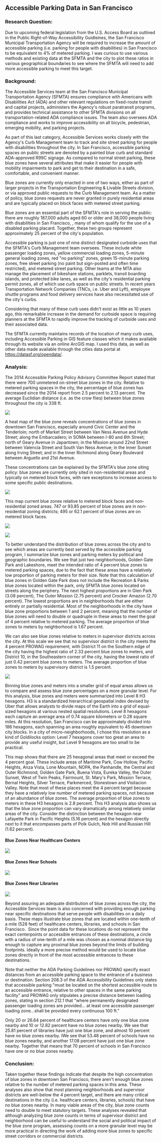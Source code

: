 Accessible Parking Data in San Francisco
----------------------------------------

### Research Question:

Due to upcoming federal legislation from the U.S. Access Board as outlined in the Public Right-of-Way Accessibility Guidleines, the San Francisco Municipal Transportation Agency will be required to increase the amount of accessible parking (i.e. parking for people with disabilities) in San Francisco to be equivalent to 4% of metered parking. I was curious to use various methods and existing data at the SFMTA and the city to plot these ratios in various geographical boundaries to see where the SFMTA will need to add more accessible parking to meet this target.

### Background:

The Accessible Services team at the San Francisco Municipal Transportation Agency (SFMTA) ensures compliance with Americans with Disabilities Act (ADA) and other relevant regulations on fixed-route transit and capital projects, administers the Agency's robust paratransit programs, and provides technical assistance to other SFMTA divisions on all transportation-related ADA compliance issues. The team also oversees ADA compliance and works to improve accessibility on all bicycle, pedestrian, emerging mobility, and parking projects. 

As part of this last category, Accessible Services works closely with the Agency's Curb Management team to track and site street parking for people with disabilities throughout the city. In San Francisco, accessible parking spaces on public streets are denoted by a painted blue curb and standard ADA-approved R99C signage. As compared to normal street parking, these blue zones have several attributes that make it easier for people with mobility impairments to park and get to their destination in a safe, comfortable, and convenient manner. 

Blue zones are currently only enacted in one of two ways, either as part of larger projects in the Transportation Engineering & Livable Streets division, or via approved public requests to the Curb Management team. As a matter of policy, blue zones requests are never granted in purely residential areas and are typically placed on block faces with metered street parking. 

Blue zones are an essential part of the SFMTA's role in serving the public: there are roughly 187,000 adults aged 60 or older and 38,000 people living with disabilities in San Francisco, , many of whom qualify for the use of a disabled parking placard. Together, these two groups represent approximately 25 percent of the city's population.

Accessible parking is just one of nine distinct designated curbside uses that the SFMTA's Curb Management team oversees. These include white passenger loading zones, yellow commercial loading zones, 5-minute general loading zones, red "no parking" zones, green 15-minute parking zones, free street parking (no paint but sign-posted and often time restricted), and metered street parking. Other teams at the MTA also manage the placement of bikeshare stations, parklets, transit boarding islands, and protected bike lanes, as well as the city's residential parking permit zones, all of which use curb space on public streets. In recent years Transportation Network Companies (TNCs, i.e. Uber and Lyft), employee shuttle programs and food delivery services have also necessitated use of the city's curbs. 

Considering that many of these curb uses didn't exist as little as 10 years ago, this remarkable increase in the demand for curbside space is requiring planners at the SFMTA to rapidly improve the tracking of curbside uses and their associated data. 

The SFMTA currently maintains records of the location of many curb uses, including Accessible Parking in GIS feature classes which it makes available through its website via an online ArcGIS map. I used this data, as well as other data made available through the cities data portal at <https://datasf.org/opendata/>.

### Analysis:

The 2014 Accessible Parking Policy Advisory Committee Report stated that there were 700 unmetered on-street blue zones in the city. Relative to metered parking spaces in the city, the percentage of blue zones has decreased since the 2014 report from 2.5 percent to 2.13 percent. The average Euclidian distance (i.e. as the crow flies) between blue zones throughout the city is 338 ft. 

![](https://lh7-us.googleusercontent.com/Y8uTIA87sBtF5Ylha-yC4w4D_w1C8Nb3M3EG6hN1ny1_q6ZtvyMuBWWMMQa9_LZrosS7bIHX0XbGYkIZ1EdsFc24ZXv1H_4t_hoVk4-mVOrJFWfurTtceonov0nkVjucN3N6I6gZ6RtFWBHkJ0MyDnw)

A heat map of the blue zone reveals concentrations of blue zones in downtown San Francisco, especially around Civic Center and the Tenderloin; north of Market Street between Van Ness Avenue and Hyde Street; along the Embarcadero; in SOMA between I-80 and 6th Street;  north of Geary Avenue in Japantown; in the Mission around 22nd Street between Valencia Street and South Van Ness Avenue; in the Inner Sunset along Irving Street; and in the Inner Richmond along Geary Boulevard between Arguello and 21st Avenue.

These concentrations can be explained by the SFMTA's blue zone siting policy: blue zones are currently only sited in non-residential areas and typically on metered block faces, with rare exceptions to increase access to some specific public destinations.

![](https://lh7-us.googleusercontent.com/S2HzREJSqRtB4t93mD7vJJ6JwvrvlTWjkd0-E0u7aeUYO7klGY9YG3MIdDj8kzcl4FrDUO_ZclQOoo54qhAhp4FKMtoT60Iae1olvWuE16oJl5qEPqjfzU2SEnNNg83rhMRlmHyKaanwLHtEXrJAyQk)

This map current blue zones relative to metered block faces and non-residential zoned areas. 747 or 93.85 percent of blue zones are in non-residential zoning districts; 495 or 62.1 percent of blue zones are on metered block faces.

![](https://lh7-us.googleusercontent.com/GAY7y7zgOne9gKhlRDucg68ByQcJFWRBWUqU1o8l4_p7Yjvg2Az0nyGbmPeAm2x2Krmn6Zo8AeQGwXT5jocEswDJCBup-ydnNtpHDTnHSj1FSB5KZY__iUa3Q4MpC8X2_CZlhZ9uVb_vyt3TyqSktJM)

![](https://lh7-us.googleusercontent.com/yKBqJD9DFrLrHr6alVKuXWx9sRd_LEU9XPYNvsmLhFia9MMezQXREGFnSYbYHeT7m8J-Maq7Dru978hxUhXT7VI7JyIMW9nJikIvklurNZfuMbj1Wqi6XosXyXY4rxXayau_vUtIWAytAUFlG-h8bdU)

To better understand the distribution of blue zones across the city and to see which areas are currently best served by the accessible parking program, I summarize blue zones and parking meters by political and geographic boundaries. We see that just two neighborhoods, Golden Gate Park and Lakeshore, meet the intended ratio of 4 percent blue zones to metered parking spaces, due to the fact that these areas have a relatively low proportion of parking meters for their size. Note that this calculation of blue zones in Golden Gate Park does not include the Recreation & Parks blue zones located within the park, only SFMTA blue zones located on streets along the periphery. The next highest proportions are in Glen Park (3.08 percent), The Outer Mission (2.75 percent) and Crocker Amazon (2.70 percent). The lowest proportions are in neighborhoods that are either entirely or partially residential. Most of the neighborhoods in the city have blue zone proportions between 1 and 2 percent, meaning that the number of blue zones will need to double or quadruple in these areas to meet the goal of 4 percent relative to metered parking. The average proportion of blue zones to meters by neighborhood is 1.67 percent. 

We can also see blue zones relative to meters in supervisor districts across the city. At this scale we see that no supervisor district in the city meets the 4 percent PROWAG requirement, with District 11 on the Southern edge of the city having the highest ratio of 2.33 percent blue zones to meters, and District 10, in the Southeastern corner of the city, having the lowest ratio of just 0.42 percent blue zones to meters. The average proportion of blue zones to meters by supervisory district is 1.5 percent.

![](https://lh7-us.googleusercontent.com/WDJZkCjSNot1mb1iwcbPi4SWau8-vhnCh7dxrAWyvGBiy_MvSeIZckQwH5plKEawbDsb6ahvSqcm8-N2x6VJmAQDKEB0d_vjgxbbkTe_0gcZHWORRITID99x9HHqIBwULJ591KwbVr1Uu-aBPoXRbFQ)

Binning blue zones and meters into a smaller grid of equal areas allows us to compare and assess blue zone percentages on a more granular level. For this analysis, blue zones and meters were summarized into Level 8 H3 hexagons. H3 is a standardized hierarchical geospatial index devised by Uber that allows analysts to divide maps of the Earth into a grid of equal-sized hexagons at various nested spatial resolutions. Level 8 hexagons each capture an average area of 0.74 square kilometers or 0.28 square miles. At this resolution, San Francisco can be approximately divided into 186 hexagons, each spanning an area roughly equivalent to 45 downtown city blocks. In a city of micro-neighborhoods, I chose this resolution as a kind of Goldilocks option: Level 7 hexagons cover too great an area to provide any useful insight, but Level 9 hexagons are too small to be practical. 

This map shows that there are 25 hexagonal areas that meet or exceed the 4 percent goal. These include areas of Maritime Park, Cow Hollow, Pacific Heights, Anza Vista, Lone Mountain, NOPA, the Panhandle, the Central and Outer Richmond, Golden Gate Park, Buena Vista, Eureka Valley, the Outer Sunset, West of Twin Peaks, Fairmount, St. Mary's Park, Mission Terrace, Bernal Heights, Silver Terrace, Parkmerced, Stonestown and Visitacion Valley. Note that most of these places meet the 4 percent target because they have a relatively low number of metered parking spaces, not because of an abundance of blue zones. The average proportion of blue zones to meters in these H3 hexagons is 2.8 percent. This H3 analysis also shows us that the blue zone proportion can vary dramatically among relatively similar areas of the city. Consider the distinction between the hexagon near Lafayette Park in Pacific Heights (5.16 percent) and the hexagon directly next to it that encompasses parts of Polk Gulch, Nob Hill and Russian Hill (1.62 percent).

#### Blue Zones Near Healthcare Centers

![](https://lh7-us.googleusercontent.com/EQIaex5WyhOaCfE8o9rRb0hzYIXFEB40hYgcxyIX7esspRlLYShT2m9j-ypRS7q6TnYjvU5ar-e0JLxia75NH-yYMnD4jlhon6HseUUpg_zFXlsWV2ekGGZQTeqnYVSrbKRop279PVyTB4gNH5tqit8)

#### Blue Zones Near Schools

![](https://lh7-us.googleusercontent.com/S1FY5nQMxkOl0oazEDb5A0KXBT4gEbZYP1WhtDEvUWEB9Lml83d20Ueu-WxzGqJW_4Po0FEQrW_Zr9ZWi570vUPe26Q6WwYYkKI_6ZfcTkFYDh6wZlNoCCnaOpCckhR2lkW7FuU6TQgvSauJ9DI0O0w)

#### Blue Zones Near Libraries

![](https://lh7-us.googleusercontent.com/u70IHrsDhMloAADynRPZbaL7W3WOwlhd9LrnKy7japEhSaAd2mG8Ecrh350wlE0mMXgTTWisucfQ7xwq31SbOlFCLrJKewmiNXorTgCEg7vlg8mhDZwy0jndvOIaS9l8HIkqi5j927qQGrxa6HY24Lk)

Beyond assuring an adequate distribution of blue zones across the city, the Accessible Services team is also concerned with providing enough parking near specific destinations that serve people with disabilities on a daily basis. These maps illustrate blue zones that are located within one-tenth of a mile (528 feet) of healthcare centers, libraries, and schools in San Francisco.  Since the point data for these locations do not represent the exact centerpoints or accessible entrances of these destinations, a circle with a radius of one-tenth of a mile was chosen as a nominal distance big enough to capture any proximal blue zones beyond the limits of building footprints. Ideally a more precise method would be used to locate blue zones directly in front of the most accessible entrances to these destinations. 

Note that neither the ADA Parking Guidelines nor PROWAG specify exact distances from an accessible parking space to the entrance of a business or destination. Section 208.3 of the ADA Accessibility Guidelines only states that accessible parking "must be located on the shortest accessible route to an accessible entrance, relative to other spaces in the same parking facility" and PROWAG only stipulates a precise distance between loading zones, stating in section 212.1 that "where permanently designated passenger loading zones are provided...  at least one accessible passenger loading zone...shall be provided every continuous 100 ft."

Only 20 or 26.64 percent of healthcare centers have only one blue zone nearby and 10 or 12.82 percent have no blue zones nearby. We see that 25.81 percent of libraries have just one blue zone, and almost 10 percent have no blue zones nearby. IWe see that 53.48 percent of schools have no blue zones nearby, and another 17.08 percent have just one blue zone nearby. Together that means that 70 percent of schools in San Francisco have one or no blue zones nearby.

### Conclusion:

Taken together these findings indicate that despite the high concentration of blue zones in downtown San Francisco, there aren't enough blue zones relative to the number of metered parking spaces in this area. These analyses also show that most planning neighborhoods and supervisor districts are well-below the 4 percent target, and there are many critical destinations in the city (i.e. healthcare centers, libraries, schools) that have no blue zones nearby. In many viable areas of the city, blue zone counts need to double to meet statutory targets. These analyses revealed that although analyzing blue zone counts in terms of supervisor district and neighborhood can be useful to understand the social and political impact of the blue zone program, assessing counts on a more granular level may be more practical in directing the work of adding more blue zones to specific street corridors or commercial districts.
